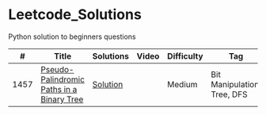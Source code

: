 # Leetcode_Solutions
Python solution to beginners questions

|  #  |      Title     |   Solutions   | Video  | Difficulty  | Tag                   
|-----|----------------|---------------|--------|-------------|-------------
|1457|[Pseudo-Palindromic Paths in a Binary Tree](https://leetcode.com/problems/pseudo-palindromic-paths-in-a-binary-tree/)|[Solution](google.com) | |Medium|Bit Manipulation, Tree, DFS|
